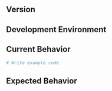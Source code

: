 <!--
Thank you for your contribution.
When it comes to write an issue, please, use the template below.
To use the template is mandatory for submit new issue and we won't reply the issue that without the template.
-->
<!-- TEMPLATE -->
## Version
<!-- Write the version of the grid you are currently using. -->
## Development Environment
<!-- Write the browser type, OS and so on -->
## Current Behavior
<!-- Write a description of the current operation. You can add example code, 'CodePen' or 'jsfiddle' links. -->
```python
# Write example code
```
## Expected Behavior
<!-- Write a description of the future action. -->